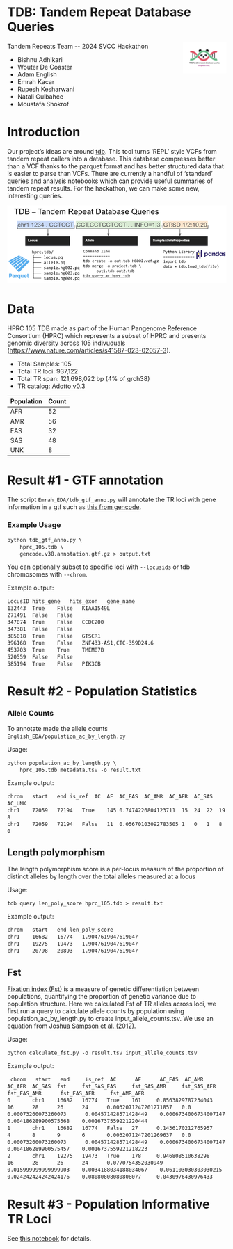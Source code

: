 # TDB: Tandem Repeat Database Queries
<img src="https://github.com/collaborativebioinformatics/tandemrepeats/blob/main/imgs/TandoRepeatLogo.png?raw=true" style="width:100px;" align="right" style="vertical-align: middle;"> 

Tandem Repeats Team -- 2024 SVCC Hackathon

- Bishnu Adhikari
- Wouter De Coaster
- Adam English
- Emrah Kacar
- Rupesh Kesharwani
- Natali Gulbahce
- Moustafa Shokrof

Introduction
============
Our project’s ideas are around [tdb](https://github.com/ACEnglish/tdb). This tool turns ‘REPL’ style VCFs from tandem repeat callers into a database. This database compresses better than a VCF thanks to the parquet format and has better structured data that is easier to parse than VCFs. There are currently a handful of ‘standard’ queries and analysis notebooks which can provide useful summaries of tandem repeat results. For the hackathon, we can make some new, interesting queries.

![](imgs/TDBOverview.png)

Data
====
HPRC 105 TDB made as part of the Human Pangenome Reference Consortium (HPRC) which represents a subset of HPRC and presents genomic diversity across 105 indivuduals (https://www.nature.com/articles/s41587-023-02057-3).

- Total Samples: 105
- Total TR loci: 937,122 
- Total TR span: 121,698,022 bp (4% of grch38)
- TR catalog: [Adotto v0.3](https://zenodo.org/records/7226352)

| Population | Count |
|------------|-------|
| AFR        | 52    |
| AMR        | 56    |
| EAS        | 32    |
| SAS        | 48    |
| UNK        | 8     |

Result #1 - GTF annotation
==========================

The script `Emrah_EDA/tdb_gtf_anno.py` will annotate the TR loci with gene information in a gtf such as [this from
gencode](https://ftp.ebi.ac.uk/pub/databases/gencode/Gencode_human/release_38/gencode.v38.annotation.gtf.gz`).

### Example Usage
```
python tdb_gtf_anno.py \
    hprc_105.tdb \
    gencode.v38.annotation.gtf.gz > output.txt
```
You can optionally subset to specific loci with `--locusids` or tdb chromosomes with `--chrom`.

Example output:
```
LocusID	hits_gene	hits_exon	gene_name
132443	True	False	KIAA1549L
271491	False	False
347074	True	False	CCDC200
347381	False	False
385018	True	False	GTSCR1
396168	True	False	ZNF433-AS1,CTC-359D24.6
453703	True	True	TMEM87B
520559	False	False
585194	True	False	PIK3CB
```

Result #2 - Population Statistics
=================================

### Allele Counts
To annotate made the allele counts  `English_EDA/population_ac_by_length.py`

Usage:
```
python population_ac_by_length.py \
    hprc_105.tdb metadata.tsv -o result.txt
```

Example output:
```
chrom	start	end	is_ref	AC	AF	AC_EAS	AC_AMR	AC_AFR	AC_SAS	AC_UNK
chr1	72059	72194	True	145	0.7474226804123711	15	24	22	19	8
chr1	72059	72194	False	11	0.05670103092783505	1	0	1	8	0
```
## Length polymorphism
The length polymorphism score is a per-locus measure of the proportion of distinct alleles by length over the total
alleles measured at a locus

Usage:
```
tdb query len_poly_score hprc_105.tdb > result.txt
```

Example output:
```
chrom	start	end	len_poly_score
chr1	16682	16774	1.9047619047619047
chr1	19275	19473	1.9047619047619047
chr1	20798	20893	1.9047619047619047
```

## Fst
[Fixation index (Fst)](https://en.wikipedia.org/wiki/Fixation_index) is a measure of genetic differentiation between populations, quantifying the proportion of genetic variance due to population structure. Here we calculated Fst of TR alleles across loci, we first run a query to calculate allele counts by population using population_ac_by_length.py to create input_allele_counts.tsv. We use an equation from [Joshua Sampson et al. (2012)](https://www.ncbi.nlm.nih.gov/pmc/articles/PMC3141729/#APP1title).


Usage:
```
python calculate_fst.py -o result.tsv input_allele_counts.tsv 
```

Example output:
```
 chrom   start   end     is_ref  AC      AF      AC_EAS  AC_AMR  AC_AFR  AC_SAS  fst     fst_SAS_EAS     fst_SAS_AMR     fst_SAS_AFR     fst_EAS_AMR      fst_EAS_AFR     fst_AMR_AFR
0       chr1    16682   16774   True    161     0.8563829787234043      16      28      26      24      0.0032071247201271857   0.0     0.00073260073260073      0.004571428571428449    0.0006734006734007147   0.004186289900575568    0.0016737559221220444
1       chr1    16682   16774   False   27      0.1436170212765957      4       8       9       6       0.0032071247201269637   0.0     0.00073260073260073      0.004571428571428449    0.0006734006734007147   0.004186289900575457    0.0016737559221218223
2       chr1    19275   19473   True    178     0.946808510638298       16      28      26      24      0.0770754352030949      0.015999999999999903    0.0034188034188034067    0.061103030303030215    0.024242424242424176    0.08080808080808077     0.0430976430976433
```


Result #3 - Population Informative TR Loci
==========================================

See [this notebook](https://github.com/collaborativebioinformatics/tandemrepeats/blob/main/English_EDA/MainNotebook.ipynb) for details.

